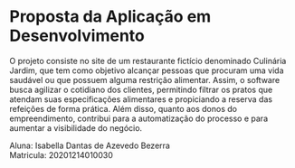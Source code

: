 # Proposta da Aplicação em Desenvolvimento

O projeto consiste no site de um restaurante fictício denominado Culinária Jardim, que tem como objetivo alcançar pessoas que procuram uma vida saudável ou que possuem alguma restrição alimentar. Assim, o software busca agilizar o cotidiano dos clientes, permitindo filtrar os pratos que atendam suas especificações alimentares e propiciando a reserva das refeições de forma prática. Além disso, quanto aos donos do empreendimento, contribui para a automatização do processo e para aumentar a visibilidade do negócio. 

Aluna: Isabella Dantas de Azevedo Bezerra<br>
Matricula: 20201214010030 <br>